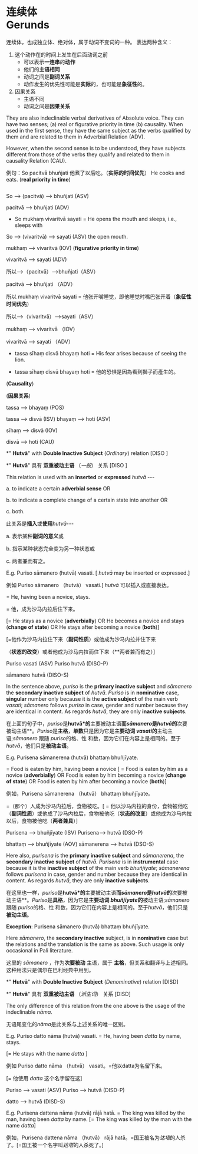 # 连续体<br>Gerunds
连续体，也成独立体、绝对体，属于动词不变词的一种。
表达两种含义：
1. 这个动作在的时间上发生在后面动词之前
   - 可以表示**一连串**的**动作**
   - 他们的**主语相同**
   - 动词之间是**副词关系**
   - 动作发生的优先性可能是**实际**的，也可能是**象征性**的。
2. 因果关系
   - 主语不同
   - 动词之间是**因果关系**

They are also indeclinable verbal derivatives of Absolute voice. They can have two senses; (a) real or figurative priority in time (b) causality. When used 
in the first sense, they have the same subject as the verbs qualified by them and 
are related to them in Adverbial Relation (ADV). 

However, when the second sense is to be understood, they have subjects 
different from those of the verbs they qualify and related to them in causality 
Relation (CAU). 



例句：So pacitvā bhuñjati
他煮了以后吃。（**实际的时间优先**）
He cooks and eats. (**real priority in time**)
```mermaid

```


 So --> (pacitvā) --> bhuñjati (ASV)
 
 pacitvā --> bhuñjati (ADV) 

 * So mukhaṃ vivaritvā sayati = He opens the mouth and sleeps, i.e., sleeps with 
 
 So --> (vivaritvā) --> sayati (ASV) the open mouth. 
 
 mukhaṃ --> vivaritvā (IOV) (**figurative priority in time**) 
 
 vivaritvā --> sayati (ADV)

 所以-->（pacitvā）-->bhuñjati（ASV）


pacitvā --> bhuñjati （ADV）

所以 mukhaṃ vivaritvā sayati = 他张开嘴睡觉，即他睡觉时嘴巴张开着（**象征性时间优先**）



  所以-->（vivaritvā）-->sayati（ASV）  



  mukhaṃ --> vivaritvā （IOV） 



 vivaritvā --> sayati （ADV）
 
 * tassa sīhaṃ disvā bhayaṃ hoti = His fear arises because of seeing the lion. 

 * tassa sīhaṃ disvā bhayaṃ hoti = 他的恐惧是因為看到獅子而產生的。

(**Causality**) 

 (**因果关系**)

tassa --> bhayaṃ (POS) 

tassa --> disvā (ISV) 
 bhayaṃ --> hoti (ASV) 
 
 sīhaṃ --> disvā (IOV) 
 
 disvā --> hoti (CAU) 

*" **Hutvā**" with **Double Inactive Subject** (*Ordinary*) relation [DISO ] 

*" **Hutvā**" 具有 **双重被动主语** （*一般*） 关系 [DISO ]

This relation is used with an **inserted** or **expressed** *hutvā* ---

 a. to indicate a certain **adverbial sense** OR 

 b. to indicate a complete change of a certain state into another OR 
 
 c. both. 

 此关系是**插入**或**使用***hutvā*---



a. 表示某种**副词的意义**或



b. 指示某种状态完全变为另一种状态或



c. 两者兼而有之。

E.g. Puriso sāmanero (hutvā) vasati. [ *hutvā* may be inserted or expressed.] 

例如 Puriso sāmanero （hutvā） vasati.[ *hutvā* 可以插入或直接表达。

 = He, having been a novice, stays. 
 
 = 他，成为沙马内拉后住下来。

 [= He stays as a novice (**adverbially**) OR He becomes a novice and stays 
(**change of state**) OR He stays after becoming a novice (**both**)] 

[=他作为沙马内拉住下来（**副词性质**）或他成为沙马内拉并住下来

（**状态的改变**）或者他成为沙马内拉而住下来（**两者兼而有之）]

 Puriso vasati (ASV) Puriso hutvā (DISO-P) 
 
 sāmanero hutvā (DISO-S) 


In the sentence above, *puriso* is the **primary inactive subject** and 
*sāmanero* the **secondary inactive subject** of *hutvā*. *Puriso* is in 
**nominative** case, **singular** number only because it is the **active subject** 
of the main verb *vasati*; *sāmanero* follows *puriso* in case, gender and 
number because they are identical in content. As regards *hutvā*, they are 
only **inactive subjects**. 

在上面的句子中，*puriso*是**hutvā*的**主要被动主语**而*sāmanero*是*hutvā*的**次要被动主语**。*Puriso*是**主格**，**单数**只是因为它是**主要动词 *vasati*的**主动主语;*sāmanero* 跟随 *puriso*的格、性 和数，因为它们在内容上是相同的。至于*hutvā*，他们只是**被动主语**。

 E.g. Purisena sāmanerena (hutvā) bhattaṃ bhuñjīyate. 
 
 = Food is eaten by him, having been a novice [ = Food is eaten by him as 
a novice (**adverbially**) OR Food is eaten by him becoming a novice (**change 
of state**) OR Food is eaten by him after becoming a novice (**both**)] 

例如，Purisena sāmanerena （hutvā） bhattaṃ bhuñjīyate。

=（那个）人成为沙马内拉后，食物被吃。[ = 他以沙马内拉的身份，食物被他吃（**副词性质**）或他成了沙马内拉后，食物被他吃（**状态的改变**）或他成为沙马内拉以后，食物被他吃（**两者兼具**）]

 Purisena --> bhuñjīyate (ISV) Purisena--> hutvā (DSO-P) 

bhattaṃ --> bhuñjīyate (AOV) sāmanerena --> hutvā (DSO-S)

 Here also, *purisena* is the **primary inactive subject** and 
*sāmanerena*, the **secondary inactive subject** of *hutvā*. *Purisena* is in 
**instrumental** case because it is the **inactive subject** of the main verb 
*bhuñjīyate*; *sāmanerena* follows *purisena* in case, gender and number 
because they are identical in content. As regards *hutvā*, they are only 
**inactive subjects**. 

在这里也一样，*puriso*是**hutvā*的**主要被动主语**而*sāmanero*是*hutvā*的**次要被动主语**。*Puriso*是**具格**，因为它是**主要动词 *bhuñjīyate*的**被动主语;*sāmanero* 跟随 *puriso*的格、性 和数，因为它们在内容上是相同的。至于*hutvā*，他们只是**被动主语**。

**Exception**: Purisena sāmanero (hutvā) bhattaṃ bhuñjīyate. 

 Here *sāmanero*, the **secondary inactive** subject, is in **nominative** case but the relations and the translation is the same as above. Such usage is 
only occasional in Pali literature. 

这里的 *sāmanero* ，作为**次要被动** 主语，属于 **主格**，但关系和翻译与上述相同。这种用法只是偶尔在巴利经典中用到。

*" **Hutvā**" with **Double Inactive Subject** (*Denominative*) relation [DISD] 

*" **Hutvā**" 具有 **双重被动主语** （*派生词*） 关系 [DISD]

 The only difference of this relation from the one above is the usage of the 
indeclinable *nāma*. 

无语尾变化的*nāma*是此关系与上述关系的唯一区别。

 E.g. Puriso datto nāma (hutvā) vasati. = He, having been *datta* by name, stays. 

[= He stays with the name *datta* ] 

例如 Puriso datto nāma （hutvā） vasati。=他以datta为名留下来。

[= 他使用 *datta* 这个名字留在这]
 
 Puriso --> vasati (ASV) Puriso --> hutvā (DISD-P) 
 
 datto --> hutvā (DISD-S)
 
 E.g. Purisena dattena nāma (hutvā) rājā hatā. = The king was killed by the man, having been *datta* by name. [= The king was killed by the man with the 
name *datta*] 

例如，Purisena dattena nāma （hutvā） rājā hatā。=国王被名为*达塔*的人杀了。[=国王被一个名字叫*达塔*的人杀死了。]